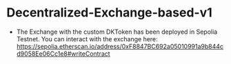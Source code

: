 # Decentralized-Exchange-based-v1

* The Exchange with the custom DKToken has been deployed in Sepolia Testnet. You can interact with the exchange here: https://sepolia.etherscan.io/address/0xF8847BC692a05010991a9b844cd9058Ee06Cc1e8#writeContract
